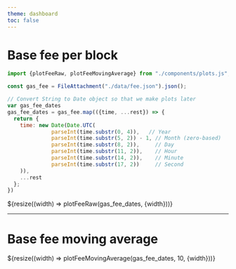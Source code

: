 ```yaml
---
theme: dashboard
toc: false
---
```


# Base fee per block

```js
import {plotFeeRaw, plotFeeMovingAverage} from "./components/plots.js";
```

```js
const gas_fee = FileAttachment("./data/fee.json").json();
```

```js
// Convert String to Date object so that we make plots later
var gas_fee_dates
gas_fee_dates = gas_fee.map(({time, ...rest}) => {
  return {
    time: new Date(Date.UTC(
              parseInt(time.substr(0, 4)),   // Year
              parseInt(time.substr(5, 2)) - 1, // Month (zero-based)
              parseInt(time.substr(8, 2)),     // Day
              parseInt(time.substr(11, 2)),    // Hour
              parseInt(time.substr(14, 2)),    // Minute
              parseInt(time.substr(17, 2))     // Second
    )),
    ...rest
  };
})
```

<div class="grid grid-cols-1">
    <div class="card">${resize((width) => plotFeeRaw(gas_fee_dates, {width}))} </div>
</div>

---

# Base fee moving average

<div class="grid grid-cols-1">
    <div class="card">${resize((width) => plotFeeMovingAverage(gas_fee_dates, 10, {width}))} </div>
</div>